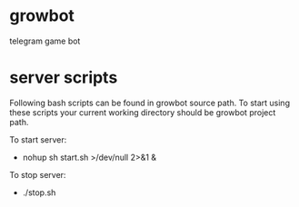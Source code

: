 # growbot
telegram game bot

# server scripts
Following bash scripts can be found in growbot source path. To start using these scripts your current working directory should be growbot project path.

To start server:
 - nohup sh start.sh >/dev/null 2>&1 &

To stop server:
 - ./stop.sh
